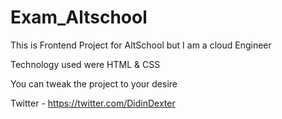 # Exam_Altschool
This is Frontend Project for AltSchool but I am a cloud Engineer 

Technology used were
HTML & CSS

You can tweak the project to your desire

Twitter - https://twitter.com/DidinDexter
